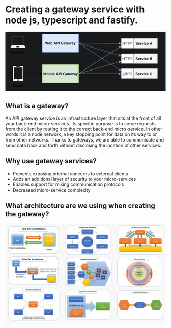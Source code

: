 # Creating a gateway service with node js, typescript and fastify.

![alt text](./Screenshot%202022-10-02%20173745.png)

## What is a gateway?

An API gateway service is an infrastructure layer that sits at the front of all your back-end micro-services. Its specific purpose is to serve requests from the client by routing it to the correct back-end micro-service. In other words it is a node network, a key stopping point for data on its way to or from other networks. Thanks to gateways, we are able to communicate and send data back and forth without disclosing the location of other services.

## Why use gateway services?

- Prevents exposing internal concerns to external clients
- Adds an additional layer of security to your micro-services
- Enables support for mixing communication protocols
- Decreased micro-service complexity

## What architecture are we using when creating the gateway?

![alt text](./1_5d26KEpRZSX7Q6GcybbWeA.jpeg)

